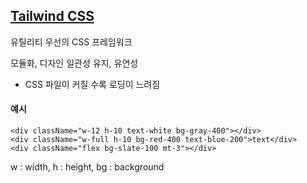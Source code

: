 <h2><a href="https://tailwindcss.com/">Tailwind CSS</a></h2>
<p>유틸리티 우선의 CSS 프레임워크</p>
<p>모듈화, 디자인 일관성 유지, 유연성</p>
<ul>
    <li>CSS 파일이 커질 수록 로딩이 느려짐</li>
</ul>

<h4>예시</h4>

```
<div className="w-12 h-10 text-white bg-gray-400"></div>
<div className="w-full h-10 bg-red-400 text-blue-200">text</div>
<div className="flex bg-slate-100 mt-3"></div>
```
<p>
    w : width,
    h : height,
    bg : background
    
</p>



